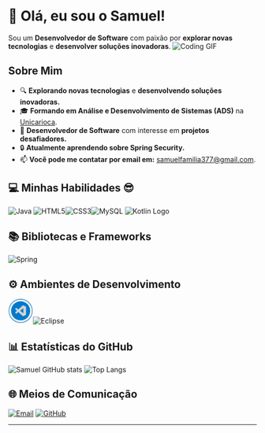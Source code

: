 # 👋 Olá, eu sou o **Samuel!**

Sou um **Desenvolvedor de Software** com paixão por **explorar novas tecnologias** e **desenvolver soluções inovadoras**.
![Coding GIF](https://media.giphy.com/media/WUlplcMpOCEmTGBtBW/giphy.gif)


## **Sobre Mim**

- 🔍 **Explorando novas tecnologias** e **desenvolvendo soluções inovadoras.**
- 🎓 **Formando em Análise e Desenvolvimento de Sistemas (ADS)** na [Unicarioca](https://unicarioca.edu.br/).
- 💼 **Desenvolvedor de Software** com interesse em **projetos desafiadores.**
- 🔒 **Atualmente aprendendo sobre Spring Security.**
- 📫 **Você pode me contatar por email em:** [samuelfamilia377@gmail.com](mailto:samuelfamilia377@gmail.com).

## **💻 Minhas Habilidades 😎**

<img width="50px" src="https://cdn.jsdelivr.net/gh/devicons/devicon@latest/icons/java/java-original.svg" alt="Java" /> <img width="50px" src="https://cdn.jsdelivr.net/gh/devicons/devicon@latest/icons/html5/html5-original-wordmark.svg" alt="HTML5" /><img width="50px" src="https://cdn.jsdelivr.net/gh/devicons/devicon@latest/icons/css3/css3-original-wordmark.svg" alt="CSS3" /><img width="50px" src="https://cdn.jsdelivr.net/gh/devicons/devicon@latest/icons/mysql/mysql-original.svg" alt="MySQL" /> <img src="https://upload.wikimedia.org/wikipedia/commons/7/74/Kotlin_Icon.png" alt="Kotlin Logo" width="50px">




## **📚 Bibliotecas e Frameworks**

<img width="45px" src="https://cdn.jsdelivr.net/gh/devicons/devicon@latest/icons/spring/spring-original.svg" alt="Spring" />

## **⚙️ Ambientes de Desenvolvimento**

<img width="50px" src="https://github.com/Pedro-Murilo/icons-for-readme/blob/main/.github/vscode-icon.svg" alt="VSCode" /><img width="50px" src="https://cdn.jsdelivr.net/gh/devicons/devicon@latest/icons/eclipse/eclipse-original.svg" alt="Eclipse" />

## **📊 Estatísticas do GitHub**

![Samuel GitHub stats](https://github-readme-stats.vercel.app/api?username=SamuelSantos20&show_icons=true&theme=aura) 
![Top Langs](https://github-readme-stats.vercel.app/api/top-langs/?username=SamuelSantos20&layout=compact&theme=vision-friendly-dark)

## **🌐 Meios de Comunicação**

[![Email](https://img.shields.io/badge/Email-blue?style=for-the-badge&logo=gmail)](mailto:samuelfamilia377@gmail.com)
[![GitHub](https://img.shields.io/badge/GitHub-181717?style=for-the-badge&logo=github&logoColor=white)](https://github.com/SamuelSantos20)

---
